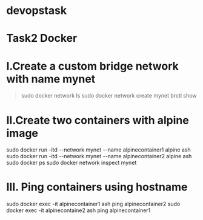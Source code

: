 # devopstask
# Task2 Docker
# I.Create a custom bridge network with name mynet
> sudo docker network ls
> sudo docker network create mynet
> brctl show
# II.Create two containers with alpine image
sudo docker run -itd --network mynet --name alpinecontainer1 alpine ash
sudo docker run -itd --network mynet --name alpinecontainer2 alpine ash
sudo docker ps
sudo docker network inspect mynet
# III. Ping containers using hostname
sudo docker exec -it alpinecontainer1 ash
ping alpinecontainer2
sudo docker exec -it alpinecontaine2 ash
ping alpinecontainer1
